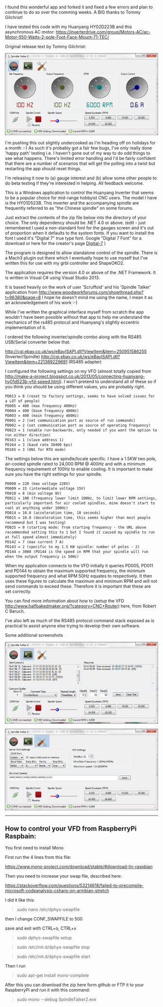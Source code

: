 I found this wonderful app and forked it and fixed a few errors and plan to continue to do so over the comming weeks. 
A BIG thanks to Tommy Gilchrist!

I have tested this code with my Huanyang HY02D223B and this asynchronous AC motor:
https://inverterdrive.com/group/Motors-AC/ac-Motor-550-Watts-2-pole-Foot-Face-Mount-71-TEC/

Original release text by Tommy Gilchrist:

![alt text](https://github.com/copenhagenatomics/SpindleTalker2/blob/master/SpindleTalkerDialog/ScreenShots/gauge.png)

I'm pushing this out slightly undercooked as I'm heading off on holidays for a month :-) As such it's probably got a fair few bugs, I've only really done 'happy path' testing i.e. I haven't gone out of my way to do odd things to see what happens. There's limited error handling and I'd be fairly confident that there are a number of scenarios that will get the polling into a twist but restarting the app should reset things.

I'm releasing it now to (a) gauge interest and (b) allow some other people to do beta testing if they're interested in helping. All feedback welcome.

This is a Windows application to control the Huanyang Inverter that seems to be a popular choice for mid-range hobbyist CNC users. The model I have is the HY01D523B. This inverter and the accompanying spindle are frequently referred to as "the Chinese spindle" on some forums.

Just extract the contents of the zip file below into the directory of your choice. The only dependency should be .NET 4.0 or above. (edit - just remembered I used a non-standard font for the gauges screen and it's out of proportion when it defaults to the system fonts. If you want to install the font I used it's "Digital 7" true type font. Google "Digital 7 Font" for a download or here for the creator's page [Digital-7](http://www.styleseven.com/php/get_product.php?product=Digital-7) )

The program is designed to allow standalone control of the spindle. There is a Mach3 plugin out there which I eventually hope to use myself but I've written this for use with my grbl controller and ShapeOKO2.

The application requires the version 4.0 or above of the .NET Framework. It is written in Visual C# using Visual Studio 2013.

It is based heavily on the work of user 'Scruffoid' and his 'Spindle Talker' application from http://www.woodworkforums.com/showthread.php?t=96380&page=8 I hope he doesn't mind me using the name, I mean it as an acknowledgement of his work :-)

While I've written the graphical interface myself from scratch the app wouldn't have been possible without that app to help me understand the mechanics of the rs485 protocol and Huanyang's slightly eccentric implementation of it.

I ordered the following inverter/spindle combo along with the RS485 USB/Serial converter below that.

http://cgi.ebay.co.uk/ws/eBayISAPI.dll?ViewItem&item=250951586255 (Inverter/Spindle)
http://cgi.ebay.co.uk/ws/eBayISAPI.dll?ViewItem&item=221389229691 (RS485 adapter)

I configured the following settings on my VFD (almost totally copied from http://make-a-project.blogspot.co.uk/2013/05/connecting-huanyang-hy01d523b-vfd-speed.html). I won't pretend to understand all of these so if you think you should be using different values, you are probably right.
```
PD013 = 8 (reset to factory settings, seems to have solved issues for a LOT of people)
PD005 = 400 (max frequency 400Hz)
PD004 = 400 (base frequency 400Hz)
PD003 = 400 (main frequency 400Hz)
PD001 = 2 (set communication port as source of run commands)
PD002 = 2 (set communication port as source of operating frequency)
PD023 = 1 (enable run-backwards, only needed if you want the option to run either direction)
PD163 = 1 (slave address 1)
PD164 = 3 (baud rate 38400 bps)
PD165 = 3 (8N1 for RTU mode)
```
The settings below this are spindle/locale specific. I have a 1.5KW two pole, air-cooled spindle rated to 24,000 RPM @ 400Hz and with a minimum frequency requirement of 100Hz to enable cooling. It is important to make sure you have the right settings for your spindle.

```
PD008 = 220 (max voltage 220V)
PD009 = 15 (intermediate voltage 15V)
PD010 = 8 (min voltage 8V)
PD011 = 100 (frequency lower limit 100Hz, to limit lower RPM settings, particularly important for air cooled spindles, mine doesn't start to cool at anything under 100Hz)
PD014 = 10.0 (acceleration time, 10 seconds)
PD015 = 10.0 (deceleration time, this seems higher than most people recommend but I was testing)
PD025 = 0 (starting mode: from starting frequency - the URL above recommended setting this to 1 but I found it caused my spindle to run at full speed almost immediately)
PD142 = 7 (max current 7 A)
PD143 = 2 (specific to my 1.5 KW spindle: number of poles - 2)
PD144 = 3000 (PD144 is the speed in RPM that your spindle will run when the output frequency is 50Hz)
```
When my application connects to the VFD initially it queries PD005, PD011 and PD144 to obtain the maximum supported frequency, the minimum supported frequency and what RPM 50Hz equates to respectively. It then uses these figures to calculate the maximum and minimum RPM and will not send commands to exceed these. Therefore it is important that these are set correctly.

You can find more information about how to (setup the VFD http://www.halfbakedmaker.org/?category=CNC+Router) here, from Robert C Baruch. 

I've also left as much of the RS485 protocol command stack exposed as is practical to assist anyone else trying to develop their own software.

Some additional screenshots

![alt text](https://github.com/copenhagenatomics/SpindleTalker2/blob/master/SpindleTalkerDialog/ScreenShots/terminal.png)

![alt text](https://github.com/copenhagenatomics/SpindleTalker2/blob/master/SpindleTalkerDialog/ScreenShots/settings.png)

____

## How to control your VFD from RaspberryPi  Raspbain:

You first need to install Mono

First run the 4 lines from this file:

https://www.mono-project.com/download/stable/#download-lin-raspbian

Then you need to increase your swap file, described here:

https://stackoverflow.com/questions/53214618/failed-to-precompile-microsoft-codeanalysis-csharp-on-armbian-stretch

I did it like this:
> sudo nano /etc/dphys-swapfile

then I change CONF_SWAPFILE to 500

save and exit with CTRL+o, CTRL+x

> sudo dphys-swapfile setup

> sudo /etc/init.d/dphys-swapfile stop

> sudo /etc/init.d/dphys-swapfile start


Then I run
 
> sudo apt-get install mono-complete

After this you can download the zip here form github or FTP it to your RaspberryPi and run it with this command:

> sudo mono --debug SpindleTalker2.exe








